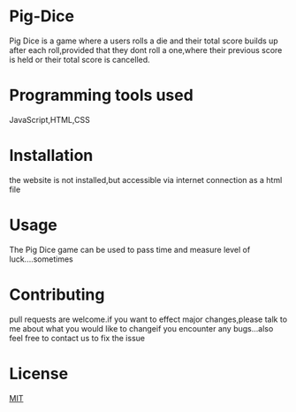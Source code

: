 # Pig-Dice

Pig Dice is a game where a users rolls a die and their total score builds up after each roll,provided that they dont roll a one,where their previous score is held or their total score is cancelled.

# Programming tools used

JavaScript,HTML,CSS

# Installation

the website is not installed,but accessible via internet connection as a html file

# Usage

The Pig Dice game can be used to pass time and measure level of luck....sometimes

# Contributing

pull requests are welcome.if you want to effect major changes,please talk to me about what you would like to changeif you encounter any bugs...also feel free to contact us to fix the issue

# License

[MIT](https://choosealicense.com/licenses/mit/)
